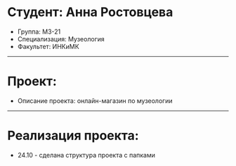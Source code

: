 # Студент: Анна Ростовцева
- Группа: МЗ-21
- Специализация: Музеология
- Факультет: ИНКиМК
---
# Проект:
- Описание проекта: онлайн-магазин по музеологии
---
# Реализация проекта:
- 24.10 - сделана структура проекта с папками